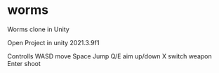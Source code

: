 # worms
Worms clone in Unity

Open Project in unity 2021.3.9f1

Controlls
WASD 	move
Space	Jump
Q/E  	aim up/down
X    	switch weapon
Enter	shoot
